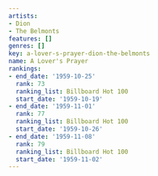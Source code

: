 ```yaml
---
artists:
- Dion
- The Belmonts
features: []
genres: []
key: a-lover-s-prayer-dion-the-belmonts
name: A Lover's Prayer
rankings:
- end_date: '1959-10-25'
  rank: 73
  ranking_list: Billboard Hot 100
  start_date: '1959-10-19'
- end_date: '1959-11-01'
  rank: 77
  ranking_list: Billboard Hot 100
  start_date: '1959-10-26'
- end_date: '1959-11-08'
  rank: 79
  ranking_list: Billboard Hot 100
  start_date: '1959-11-02'
---
```


